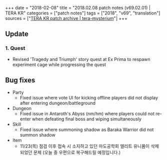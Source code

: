 +++
date = "2018-02-08"
title = "2018.02.08 patch notes (v69.02.01) | TERA KR"
categories = ["patch notes"]
tags = ["2018", "v69", "translation"]
sources = ["[TERA KR patch archive | tera-mysterium](/ko/patch/2018/v69-02-01)"]
+++

## Update

### **1.** Quest
- Revised 'Tragedy and Triumph' story quest at Ex Prima to respawn experiment cage while progressing the quest

## Bug fixes

- Party
  - Fixed issue where vote UI for kicking offline players did not display after entering dungeon/battleground
- Dungeon
  - Fixed issue in Antaroth's Abyss (nm/hm) where players could not re-enter when defeating final boss and wiping simultaneously
- Skill
  - Fixed issue where summoning shadow as Baraka Warrior did not summon shadow
- Item
  - 11/23(목) 점검 이후 접속 시 소지하고 있던 마도공학회 엘리트 유니폼이 삭제되었던 문제 (오늘 중 우편으로 복구해드릴 예정입니다.)

